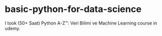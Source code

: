 # basic-python-for-data-science
I took (50+ Saat) Python A-Z™: Veri Bilimi ve Machine Learning course in udemy.

